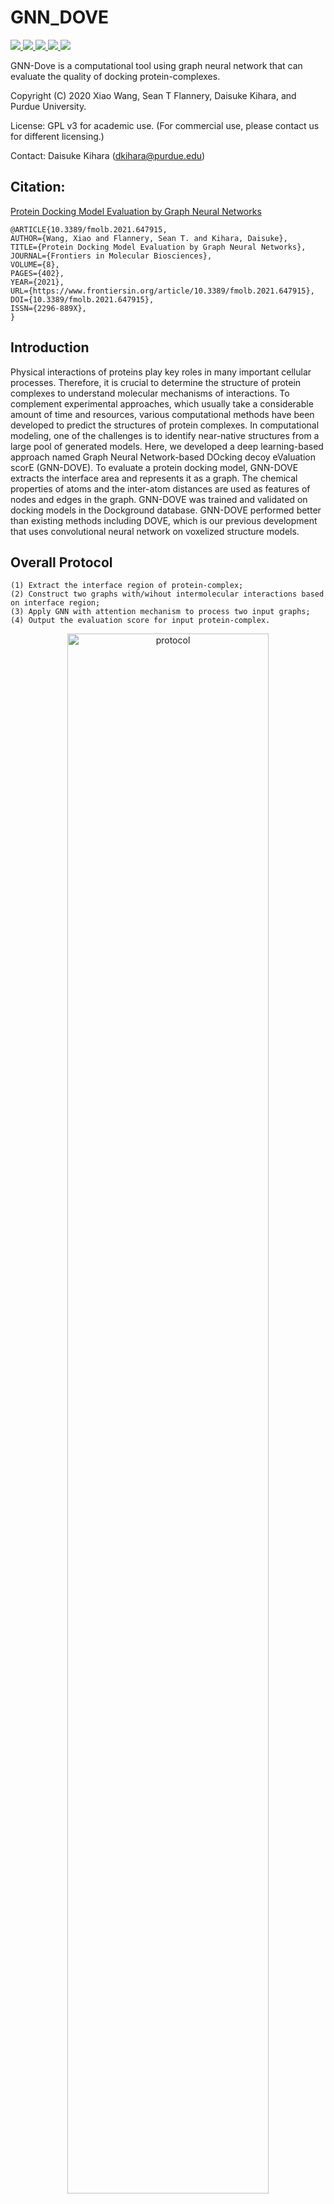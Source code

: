 # GNN_DOVE
<a href="https://github.com/marktext/marktext/releases/latest">
   <img src="https://img.shields.io/badge/GNN--DOVE-v2.0.0-green">
   <img src="https://img.shields.io/badge/platform-Linux%20%7C%20Mac%20-green">
   <img src="https://img.shields.io/badge/Language-python3-green">
   <img src="https://img.shields.io/badge/dependencies-tested-green">
   <img src="https://img.shields.io/badge/licence-GNU-green">
</a>   

GNN-Dove is a computational tool using graph neural network that can evaluate the quality of docking protein-complexes.  

Copyright (C) 2020 Xiao Wang, Sean T Flannery, Daisuke Kihara, and Purdue University. 

License: GPL v3 for academic use. (For commercial use, please contact us for different licensing.)

Contact: Daisuke Kihara (dkihara@purdue.edu)


## Citation:
[Protein Docking Model Evaluation by Graph Neural Networks](https://www.frontiersin.org/articles/10.3389/fmolb.2021.647915/full)  
```
@ARTICLE{10.3389/fmolb.2021.647915,
AUTHOR={Wang, Xiao and Flannery, Sean T. and Kihara, Daisuke},   	 
TITLE={Protein Docking Model Evaluation by Graph Neural Networks},      	
JOURNAL={Frontiers in Molecular Biosciences},      	
VOLUME={8},      
PAGES={402},     	
YEAR={2021},      	  
URL={https://www.frontiersin.org/article/10.3389/fmolb.2021.647915},       
DOI={10.3389/fmolb.2021.647915},      
ISSN={2296-889X},   
}
```

## Introduction
Physical interactions of proteins play key roles in many important cellular processes. Therefore, it is crucial to determine the structure of protein complexes to understand molecular mechanisms of interactions. To complement experimental approaches, which usually take a considerable amount of time and resources, various computational methods have been developed to predict the structures of protein complexes. In computational modeling, one of the challenges is to identify near-native structures from a large pool of generated models. Here, we developed a deep learning-based approach named Graph Neural Network-based DOcking decoy eValuation scorE (GNN-DOVE). To evaluate a protein docking model, GNN-DOVE extracts the interface area and represents it as a graph. The chemical properties of atoms and the inter-atom distances are used as features of nodes and edges in the graph. GNN-DOVE was trained and validated on docking models in the Dockground database. GNN-DOVE performed better than existing methods including DOVE, which is our previous development that uses convolutional neural network on voxelized structure models.

## Overall Protocol
```
(1) Extract the interface region of protein-complex;
(2) Construct two graphs with/wihout intermolecular interactions based on interface region;
(3) Apply GNN with attention mechanism to process two input graphs;
(4) Output the evaluation score for input protein-complex.
```
<p align="center">
  <img src="figure/protocal.jpeg" alt="protocol" width="80%">
</p> 

## Network Architecture

<p align="center">
  <img src="figure/network.png" alt="network" width="80%">
</p> 
The illustration of graph neural network (GNN) with attention and gate-augmented mechanism (GAT)

## Pre-required software
Python 3 : https://www.python.org/downloads/    
rdkit: https://www.rdkit.org/docs/Install.html    
chimera (optional): https://www.cgl.ucsf.edu/chimera/download.html

## Installation  
### 1. [`Install git`](https://git-scm.com/book/en/v2/Getting-Started-Installing-Git) 
### 2. Clone the repository in your computer 
```
git clone git@github.com:kiharalab/GNN_DOVE.git && cd GNN_DOVE
```

### 3. Build dependencies.   
You have two options to install dependency on your computer:
#### 3.1 Install with pip and python(Ver 3.6.9).
##### 3.1.1[`install pip`](https://pip.pypa.io/en/stable/installing/).
##### 3.1.2  Install dependency in command line.
```
pip install -r requirements.txt --user
```
If you encounter any errors, you can install each library one by one:
```
pip install torch==1.7.0
pip install numpy==1.18.1
pip install scipy==1.4.1
```

#### 3.2 Install with anaconda
##### 3.2.1 [`install conda`](https://docs.conda.io/projects/conda/en/latest/user-guide/install/macos.html). 
##### 3.2.2 Install dependency in command line
```
conda create -n GNN_DOVE python=3.6.10
conda activate GNN_DOVE
pip install -r requirements.txt 
```
Each time when you want to run my code, simply activate the environment by
```
conda activate GNN_DOVE
conda deactivate(If you want to exit) 
```

## Usage
```
python3 main.py
  -h, --help            show this help message and exit
  -F F                  decoy example path
  --mode MODE           0: evaluate for single docking model 
                        1: evaluate for multi docking models
                        2: visualize attention for w/w.o intermolecular graphs from interface region
  --gpu GPU             Choose gpu id, example: '1,2'(specify use gpu 1 and 2)
  --batch_size          batch_size
  --num_workers         number of workers
  --n_graph_layer       number of GNN layer
  --d_graph_layer       dimension of GNN layer
  --n_FC_layer          number of FC layer
  --d_FC_layer          dimension of FC layer
  --initial_mu          initial value of mu
  --initial_dev         initial value of dev
  --dropout_rate        dropout_rate
  --seed SEED           random seed for shuffling
  --fold FOLD           specify fold model for prediction

```
### 1 Evaluate single protein-complex
```
python main.py --mode=0 -F [pdb_file] --gpu=[gpu_id] --fold=[fold_model_id]
```
Here -F should specify a pdb file with Receptor chain ID 'A' and ligand chain ID 'B'; --gpu is used to specify the gpu id; --fold should specify the fold model you will use, where -1 denotes that you want to use the average prediction of 4 fold models and 1,2,3,4 will choose different model for predictions. **(Recommend)You can specify --fold=5 to use the pretrained model with a much larger benchmark (Dockground+Zdock).**
The output will be kept in [Predict_Result/Single_Target]. The prediction result will be kept in Predict.txt.    
##### Example Command (Fold 1 Model):  
```
python main.py --mode=0 -F=example/input/correct.pdb --gpu=0 --fold=1
```

### 2 Evaluate many protein-complexes
```
python main.py --mode=1 -F [pdb_dir] --gpu=[gpu_id] --fold=[fold_model_id]
```
Here -F should specify the directory that inclues pdb files with Receptor chain ID 'A' and ligand chain ID 'B'; --gpu is used to specify the gpu id; --fold should specify the fold model you will use, where -1 denotes that you want to use the average prediction of 4 fold models and 1,2,3,4 will choose different model for predictions. **(Recommend)You can specify --fold=5 to use the pretrained model with a much larger benchmark (Dockground+Zdock).**
The output will be kept in [Predict_Result/Multi_Target]. The prediction results will be kept in Predict.txt.   
##### Example Command (All Model):  
```
python main.py --mode=1 -F=example/input --gpu=0 --fold=-1
```

### 3 Evaluate with model pretrained on Dockground+Zdock benchmark （Recommend）
#### 3.1 Evaluate single protein-complex
```
python main.py --mode=0 -F [pdb_file] --gpu=[gpu_id] --fold=5
```
Here -F should specify a pdb file with Receptor chain ID 'A' and ligand chain ID 'B'; --gpu is used to specify the gpu id.
The output will be kept in [Predict_Result/Single_Target]. The prediction result will be kept in Predict.txt.    
##### Example Command:  
```
python main.py --mode=0 -F=example/input/correct.pdb --gpu=0 --fold=5
```

#### 3.2 Evaluate many protein-complexes
```
python main.py --mode=1 -F [pdb_dir] --gpu=[gpu_id] --fold=5
```
Here -F should specify the directory that inclues pdb files with Receptor chain ID 'A' and ligand chain ID 'B'; --gpu is used to specify the gpu id.
The output will be kept in [Predict_Result/Multi_Target]. The prediction results will be kept in Predict.txt.   
##### Example Command (All Model):  
```
python main.py --mode=1 -F=example/input --gpu=0 --fold=5
```


### 4 Visualize attention for interface region
```
python main.py --mode=2 -F [pdb_file] --gpu=[gpu_id] --fold=[fold_model_id]
```
Here -F should specify a pdb file with Receptor chain ID 'A' and ligand chain ID 'B'; --gpu is used to specify the gpu id; --fold should specify the fold model you will use, where 1,2,3,4 can be used to choose different model for predictions.         
The output will be kept in [Predict_Result/Visulize_Target]. The attention of graph with/without intermolecular will be saved in attention2_receptor.pdb + attention2_ligand.pdb and attention1_receptor.pdb + attention1_ligand.pdb, respectively. To visualize attention weights, please use chimera to visualize them: https://www.cgl.ucsf.edu/chimera/docs/UsersGuide/tutorials/bfactor.html. We saved the weights for each atom in the b-factor column, you can also visualize it by pymol.     

##### Example Command (Fold 1 Model):  
```
python main.py --mode=2 -F=example/input/correct.pdb --gpu=0 --fold=1
```
Here is an visualization example:

<p align="center">
  <img src="figure/attention.jpeg" alt="network" width="80%">
</p> 

The left panel represents the graph with intermolecular interaction (attention2) and the right panel shows the graph only with covalent bonds (attention1).



## Example
### Input
1 Correct protein-Complex example: https://github.com/kiharalab/GNN_DOVE/blob/main/example/input/correct.pdb     
2 Incorrect protein-Complex example: https://github.com/kiharalab/GNN_DOVE/blob/main/example/input/incorrect.pdb
### Output
1 Single protein-complex output (mode=0): https://github.com/kiharalab/GNN_DOVE/tree/main/example/output/single    
2 Multi protein-complexes output (mode=1): https://github.com/kiharalab/GNN_DOVE/tree/main/example/output/multi      
3 Visualize graph attention (mode=2): https://github.com/kiharalab/GNN_DOVE/tree/main/example/output/visualize





